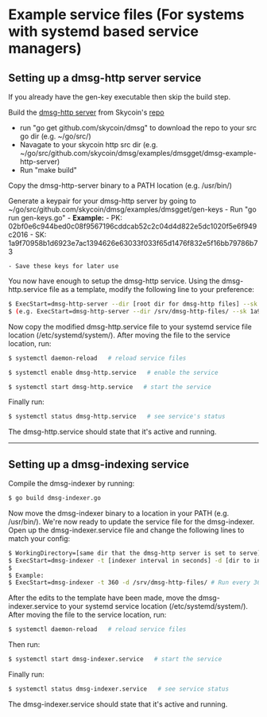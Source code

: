 # Example service files (For systems with systemd based service managers)


## Setting up a dmsg-http server service

If you already have the gen-key executable then skip the build step.

Build the [dmsg-http server](https://github.com/skycoin/dmsg/tree/master/examples/dmsgget/dmsg-example-http-server) from Skycoin's [repo](https://github.com/skycoin/dmsg)
- run "go get github.com/skycoin/dmsg" to download the repo to your src go dir (e.g. ~/go/src/)
- Navagate to your skycoin http src dir (e.g. ~/go/src/github.com/skycoin/dmsg/examples/dmsgget/dmsg-example-http-server)
- Run "make build"

Copy the dmsg-http-server binary to a PATH location (e.g. /usr/bin/)

Generate a keypair for your dmsg-http server by going to ~/go/src/github.com/skycoin/dmsg/examples/dmsgget/gen-keys
    - Run "go run gen-keys.go"
        - **Example:**
        - PK: 02bf0e6c944bed0c08f9567196cddcab52c2c04d4d822e5dc1020f5e6f949c2016
        - SK: 1a9f70958b1d6923e7ac1394626e63033f033f65d1476f832e5f16bb79786b73

    - Save these keys for later use

You now have enough to setup the dmsg-http service. Using the dmsg-http.service file as a template, modify the following line to your preference:

```sh
$ ExecStart=dmsg-http-server --dir [root dir for dmsg-http files] --sk [private key generated goes here]
$ (e.g. ExecStart=dmsg-http-server --dir /srv/dmsg-http-files/ --sk 1a9f70958b1d6923e7ac1394626e63033f033f65d1476f832e5f16bb79786b73)
```

Now copy the modified dmsg-http.service file to your systemd service file location (/etc/systemd/system/). After moving the file to the service location, run: 

```sh
$ systemctl daemon-reload   # reload service files
```

```sh
$ systemctl enable dmsg-http.service   # enable the service
```

```sh
$ systemctl start dmsg-http.service   # start the service
```

Finally run:
```sh
$ systemctl status dmsg-http.service   # see service's status
```
The dmsg-http.service should state that it's active and running.

---

## Setting up a dmsg-indexing service

Compile the dmsg-indexer by running:
```sh
$ go build dmsg-indexer.go
```

Now move the dmsg-indexer binary to a location in your PATH (e.g. /usr/bin/). We're now ready to update the service file for the dmsg-indexer. Open up the dmsg-indexer.service file and change the following lines to match your config:



```sh
$ WorkingDirectory=[same dir that the dmsg-http server is set to serve]
$ ExecStart=dmsg-indexer -t [indexer interval in seconds] -d [dir to index]
$
$ Example:
$ ExecStart=dmsg-indexer -t 360 -d /srv/dmsg-http-files/ # Run every 360s or 6 mins
```

After the edits to the template have been made, move the dmsg-indexer.service to your systemd service location (/etc/systemd/system/).
After moving the file to the service location, run: 

```sh
$ systemctl daemon-reload   # reload service files
```

Then run:
```sh
$ systemctl start dmsg-indexer.service   # start the service
```

Finally run:
```sh
$ systemctl status dmsg-indexer.service   # see service status
```
The dmsg-indexer.service should state that it's active and running.
